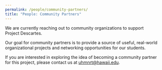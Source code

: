 ```yaml
---
permalink: /people/community-partners/
title: "People: Community Partners"
---
```


We are currently reaching out to community organizations to support Project Descartes.

Our goal for community partners is to provide a source of useful, real-world organizational projects and networking opportunities for our students.

If you are interested in exploring the idea of becoming a community partner for this project, please contact us at <uhmnrt@hawaii.edu>.
